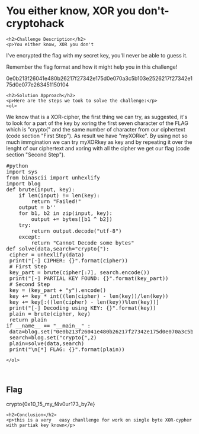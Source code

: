  
<!DOCTYPE html>
<html>

<body>
    <h1>You either know, XOR you don't- cryptohack</h1>

    <h2>Challenge Description</h2>
    <p>You either know, XOR you don't 
I've encrypted the flag with my secret key, you'll never be able to guess it.

Remember the flag format and how it might help you in this challenge!


0e0b213f26041e480b26217f27342e175d0e070a3c5b103e2526217f27342e175d0e077e263451150104
</p>
 
    <h2>Solution Approach</h2>
    <p>Here are the steps we took to solve the challenge:</p>
    <ol>
We know that is a XOR-cipher, the first thing we can try, as suggested, it's to look for a part of the key by xoring the first seven character of the FLAG which is "crypto{" and the same number of character from our ciphertext (code section "First Step").
As result we have "myXORke". By using not so much immgination we can try myXORkey as key and by repeating it over the lenght of our ciphertext and xoring with all the cipher we get our flag (code section "Second Step").
<pre>
#python
import sys
from binascii import unhexlify
import blog
def brute(input, key):
    if len(input) != len(key):
        return "Failed!"
    output = b''
    for b1, b2 in zip(input, key):
        output += bytes([b1 ^ b2])
    try:
        return output.decode("utf-8")
    except:
        return "Cannot Decode some bytes"
def solve(data,search="crypto{"):
 cipher = unhexlify(data)
 print("[-] CIPHER: {}".format(cipher))
 # First Step
 key_part = brute(cipher[:7], search.encode())
 print("[-] PARTIAL KEY FOUND: {}".format(key_part))
 # Second Step
 key = (key_part + "y").encode()
 key += key * int((len(cipher) - len(key))/len(key))
 key += key[:((len(cipher) - len(key))%len(key))]
 print("[-] Decoding using KEY: {}".format(key))
 plain = brute(cipher, key)
 return plain 
if __name__ == "__main__" :
 data=blog.set("0e0b213f26041e480b26217f27342e175d0e070a3c5b103e2526217f27342e175d0e077e263451150104",1)
 search=blog.set("crypto{",2)
 plain=solve(data,search)
 print("\n[*] FLAG: {}".format(plain))
</pre>
 
 
    
    </ol>
<br>
    <h2>Flag</h2>
    <p class="flag">crypto{0x10_15_my_f4v0ur173_by7e}
</p>

    <h2>Conclusion</h2>
    <p>this is a very   easy chanllenge for work on single byte XOR-cypher with partiak key known</p>
</body>
</html>

